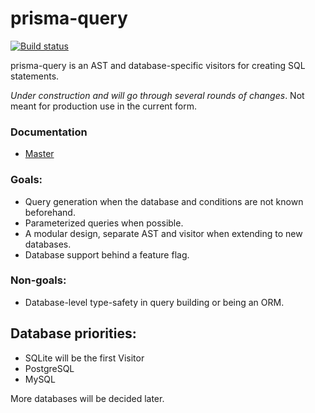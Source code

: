 # prisma-query
[![Build status](https://badge.buildkite.com/c30bc2b4dccc155aec44608ad5f366feabdab121295ceb6b6b.svg)](https://buildkite.com/prisma/prisma-query)

prisma-query is an AST and database-specific visitors for creating SQL
statements.

*Under construction and will go through several rounds of changes*. Not meant
for production use in the current form.


### Documentation

- [Master](https://prisma.github.io/prisma-query/prisma_query/index.html)

### Goals:

- Query generation when the database and conditions are not known beforehand.
- Parameterized queries when possible.
- A modular design, separate AST and visitor when extending to new databases.
- Database support behind a feature flag.

### Non-goals:

- Database-level type-safety in query building or being an ORM.

## Database priorities:

- SQLite will be the first Visitor
- PostgreSQL
- MySQL

More databases will be decided later.
